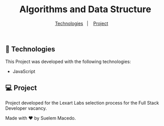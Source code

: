 <h1 align="center"> Algorithms and Data Structure</h1>

<p align="center">
  <a href="#-technologies">Technologies</a>&nbsp;&nbsp;&nbsp;|&nbsp;&nbsp;&nbsp;
  <a href="#-project">Project</a>&nbsp;&nbsp;&nbsp;&nbsp;&nbsp;&nbsp;
  
</p>

<br>

## 🚀 Technologies

This Project was developed with the following technologies:

- JavaScript

## 💻 Project

Project developed for the Lexart Labs selection process for the Full Stack Developer vacancy.


Made with ♥ by Suelem Macedo.
